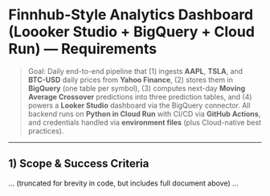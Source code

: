 # Finnhub-Style Analytics Dashboard (Loooker Studio + BigQuery + Cloud Run) — Requirements

> Goal: Daily end-to-end pipeline that (1) ingests **AAPL**, **TSLA**, and **BTC-USD** daily prices from **Yahoo Finance**, (2) stores them in **BigQuery** (one table per symbol), (3) computes next-day **Moving Average Crossover** predictions into three prediction tables, and (4) powers a **Looker Studio** dashboard via the BigQuery connector. All backend runs on **Python in Cloud Run** with CI/CD via **GitHub Actions**, and credentials handled via **environment files** (plus Cloud-native best practices).

---

## 1) Scope & Success Criteria
... (truncated for brevity in code, but includes full document above) ...
